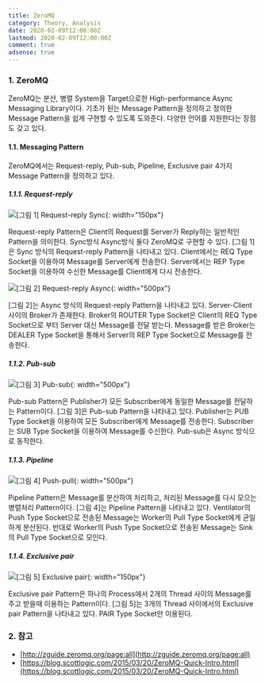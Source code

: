 ```yaml
---
title: ZeroMQ
category: Theory, Analysis
date: 2020-02-09T12:00:00Z
lastmod: 2020-02-09T12:00:00Z
comment: true
adsense: true
---
```


### 1. ZeroMQ

ZeroMQ는 분산, 병렬 System을 Target으로한 High-performance Async Messaging Library이다. 기초가 된는 Message Pattern을 정의하고 정의한 Message Pattern을 쉽게 구현할 수 있도록 도와준다. 다양한 언어를 지원한다는 장점도 갖고 있다.

#### 1.1. Messaging Pattern

ZeroMQ에서는 Request-reply, Pub-sub, Pipeline, Exclusive pair 4가지 Message Pattern을 정의하고 있다.

##### 1.1.1. Request-reply

![[그림 1] Request-reply Sync]({{site.baseurl}}/images/theory_analysis/ZeroMQ/Request-reply_Sync.PNG){: width="150px"}

Request-reply Pattern은 Client의 Request를 Server가 Reply하는 일반적인 Pattern을 의미한다. Sync방식 Async방식 둘다 ZeroMQ로 구현할 수 있다. [그림 1]은 Sync 방식의 Request-reply Pattern을 나타내고 있다. Client에서는 REQ Type Socket을 이용하여 Message를 Server에게 전송한다. Server에서는 REP Type Socket을 이용하여 수신한 Message를 Client에게 다시 전송한다.

![[그림 2] Request-reply Async]({{site.baseurl}}/images/theory_analysis/ZeroMQ/Request-reply_Async.PNG){: width="500px"}

[그림 2]는 Async 방식의 Request-reply Pattern을 나타내고 있다. Server-Client 사이의 Broker가 존재한다. Broker의 ROUTER Type Socket은 Client의 REQ Type Socket으로 부터 Server 대신 Message를 전달 받는다. Message를 받은 Broker는 DEALER Type Socket을 통해서 Server의 REP Type Socket으로 Message를 전송한다.

##### 1.1.2. Pub-sub

![[그림 3] Pub-sub]({{site.baseurl}}/images/theory_analysis/ZeroMQ/Pub-sub.PNG){: width="500px"}

Pub-sub Pattern은 Publisher가 모든 Subscriber에게 동일한 Message를 전달하는 Pattern이다. [그림 3]은 Pub-sub Pattern을 나타내고 있다. Publisher는 PUB Type Socket을 이용하여 모든 Subscriber에게 Message를 전송한다. Subscriber는 SUB Type Socket을 이용하여 Message를 수신한다. Pub-sub은 Async 방식으로 동작한다.

##### 1.1.3. Pipeline

![[그림 4] Push-pull]({{site.baseurl}}/images/theory_analysis/ZeroMQ/Push-pull.PNG){: width="500px"}

Pipeline Pattern은 Message를 분산하여 처리하고, 처리된 Message를 다시 모으는 병렬처리 Pattern이다. [그림 4]는 Pipeline Pattern을 나타내고 있다. Ventilator의 Push Type Socket으로 전송된 Message는 Worker의 Pull Type Socket에게 균일하게 분산된다. 반대로 Worker의 Push Type Socket으로 전송된 Message는 Sink의 Pull Type Socket으로 모인다.

##### 1.1.4. Exclusive pair

![[그림 5] Exclusive pair]({{site.baseurl}}/images/theory_analysis/ZeroMQ/Exclusive_pair.PNG){: width="150px"}

Exclusive pair Pattern은 하나의 Process에서 2개의 Thread 사이의 Message를 주고 받을때 이용하는 Pattern이다. [그림 5]는 3개의 Thread 사이에서의 Exclusive pair Pattern을 나타내고 있다. PAIR Type Socket만 이용된다.

### 2. 참고

* [http://zguide.zeromq.org/page:all](http://zguide.zeromq.org/page:all)
* [https://blog.scottlogic.com/2015/03/20/ZeroMQ-Quick-Intro.html](https://blog.scottlogic.com/2015/03/20/ZeroMQ-Quick-Intro.html)